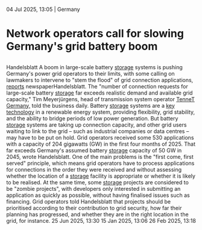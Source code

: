 04 Jul 2025, 13:05
| 
Germany
# Network operators call for slowing Germany's grid battery boom
## 
Handelsblatt
A boom in large-scale battery [storage](https://www.cleanenergywire.org/glossary/letter_s#storage) systems is pushing Germany's power grid operators to their limits, with some calling on lawmakers to intervene to "stem the flood" of grid connection applications, [reports](http://handelsblatt.com/politik/deutschland/energie-zahl-der-batteriespeicher-waechst-rasant-gesetzgeber-soll-eingreifen/100138423.html) newspaperHandelsblatt. The "number of connection requests for large-scale battery [storage](https://www.cleanenergywire.org/glossary/letter_s#storage) far exceeds realistic demand and available grid capacity," Tim Meyerjürgens, head of transmission system operator [TenneT Germany,](https://www.cleanenergywire.org/experts/tennet) told the business daily. 
Battery [storage](https://www.cleanenergywire.org/glossary/letter_s#storage) systems are a [key technology](https://www.cleanenergywire.org/dossiers/energy-storage-and-energiewende) in a renewable energy system, providing flexibility, grid stability, and the ability to bridge periods of low power generation. But battery [storage](https://www.cleanenergywire.org/glossary/letter_s#storage) systems are taking up connection capacity, and other grid users waiting to link to the grid – such as industrial companies or data centres – may have to be put on hold.
Grid operators received some 530 applications with a capacity of 204 gigawatts (GW) in the first four months of 2025. That far exceeds Germany's assumed battery [storage](https://www.cleanenergywire.org/glossary/letter_s#storage) capacity of 50 GW in 2045, wrote Handelsblatt. One of the main problems is the "first come, first served" principle, which means grid operators have to process applications for connections in the order they were received and without assessing whether the location of a [storage](https://www.cleanenergywire.org/glossary/letter_s#storage) facility is appropriate or whether it is likely to be realised.
At the same time, some [storage](https://www.cleanenergywire.org/glossary/letter_s#storage) projects are considered to be "zombie projects", with developers only interested in submitting an application as quickly as possible, without having finalised issues such as financing. Grid operators told Handelsblatt that projects should be prioritised according to their contribution to grid security, how far their planning has progressed, and whether they are in the right location in the grid, for instance. 
25 Jun 2025, 13:30
15 Jan 2025, 13:06
26 Feb 2025, 13:18